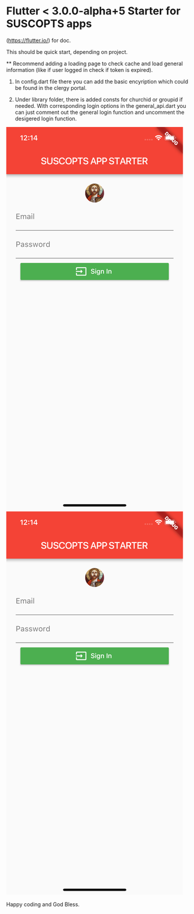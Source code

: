 # Flutter < 3.0.0-alpha+5 Starter for SUSCOPTS apps

(https://flutter.io/) for doc.

This should be quick start, depending on project.

** Recommend adding a loading page to check cache and load general information (like if user logged in check if token is expired).

1) In config.dart file there you can add the basic encyription which could be found in the clergy portal.

2) Under library folder, there is added consts for churchid or groupid if needed. With corresponding login options in the general_api.dart you can just comment out the general login function and uncomment the desigered login function.

![IMAGE1](https://raw.githubusercontent.com/suscoptsportal/suscopts-flutter-starter/master/img/suscopts-flutter-starter1.png)
![IMAGE2](https://raw.githubusercontent.com/suscoptsportal/suscopts-flutter-starter/master/img/suscopts-flutter-starter1.png)



Happy coding and God Bless.
